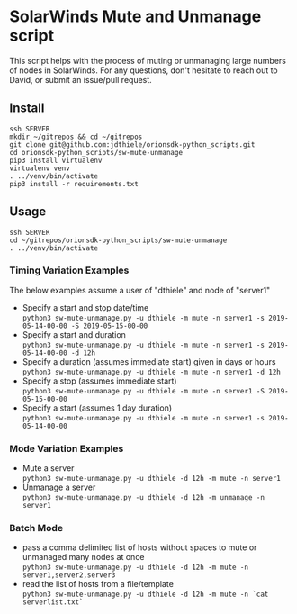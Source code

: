 # SolarWinds Mute and Unmanage script

This script helps with the process of muting or unmanaging large numbers of nodes in SolarWinds. For any questions, don't hesitate to reach out to David, or submit an issue/pull request.

## Install

``` shell
ssh SERVER
mkdir ~/gitrepos && cd ~/gitrepos
git clone git@github.com:jdthiele/orionsdk-python_scripts.git
cd orionsdk-python_scripts/sw-mute-unmanage
pip3 install virtualenv
virtualenv venv
. ../venv/bin/activate
pip3 install -r requirements.txt
```

## Usage

``` shell
ssh SERVER  
cd ~/gitrepos/orionsdk-python_scripts/sw-mute-unmanage  
. ../venv/bin/activate
```

### Timing Variation Examples

The below examples assume a user of "dthiele" and node of "server1"

- Specify a start and stop date/time  
`python3 sw-mute-unmanage.py -u dthiele -m mute -n server1 -s 2019-05-14-00-00 -S 2019-05-15-00-00`
- Specify a start and duration  
`python3 sw-mute-unmanage.py -u dthiele -m mute -n server1 -s 2019-05-14-00-00 -d 12h`
- Specify a duration (assumes immediate start) given in days or hours  
`python3 sw-mute-unmanage.py -u dthiele -m mute -n server1 -d 12h`
- Specify a stop (assumes immediate start)  
`python3 sw-mute-unmanage.py -u dthiele -m mute -n server1 -S 2019-05-15-00-00`
- Specify a start (assumes 1 day duration)  
`python3 sw-mute-unmanage.py -u dthiele -m mute -n server1 -s 2019-05-14-00-00`

### Mode Variation Examples

- Mute a server  
`python3 sw-mute-unmanage.py -u dthiele -d 12h -m mute -n server1`
- Unmanage a server  
`python3 sw-mute-unmanage.py -u dthiele -d 12h -m unmanage -n server1`

### Batch Mode

- pass a comma delimited list of hosts without spaces to mute or unmanaged many nodes at once  
`python3 sw-mute-unmanage.py -u dthiele -d 12h -m mute -n server1,server2,server3`
- read the list of hosts from a file/template  
``python3 sw-mute-unmanage.py -u dthiele -d 12h -m mute -n `cat serverlist.txt` ``